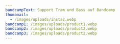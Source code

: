 ```yaml
---
bandcampText: Support Tram und Bass auf Bandcamp
thumbnail:
  - /images/uploads/insta2.webp
bandcamp1: /images/uploads/product1.webp
bandcamp2: /images/uploads/product2.webp
bandcamp3: /images/uploads/product2.webp
---
```

